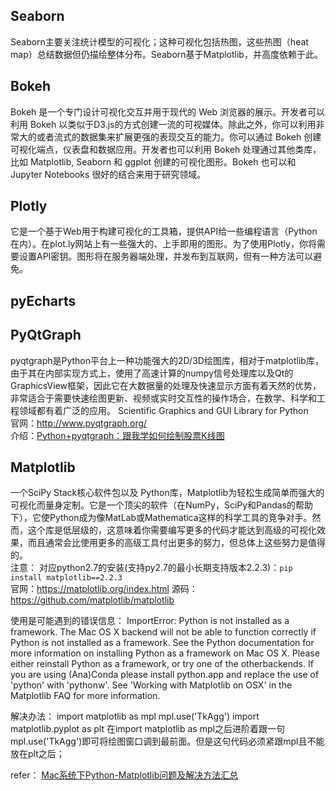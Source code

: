 



## Seaborn
Seaborn主要关注统计模型的可视化；这种可视化包括热图，这些热图（heat map）总结数据但仍描绘整体分布。Seaborn基于Matplotlib，并高度依赖于此。

## Bokeh 
Bokeh 是一个专门设计可视化交互并用于现代的 Web 浏览器的展示。开发者可以利用 Bokeh 以类似于D3.js的方式创建一流的可视媒体。除此之外，你可以利用非常大的或者流式的数据集来扩展更强的表现交互的能力。你可以通过 Bokeh 创建可视化端点，仪表盘和数据应用。开发者也可以利用 Bokeh 处理通过其他类库，比如 Matplotlib, Seaborn 和 ggplot 创建的可视化图形。Bokeh 也可以和 Jupyter Notebooks 很好的结合来用于研究领域。

## Plotly
它是一个基于Web用于构建可视化的工具箱，提供API给一些编程语言（Python在内）。在plot.ly网站上有一些强大的、上手即用的图形。为了使用Plotly，你将需要设置API密钥。图形将在服务器端处理，并发布到互联网，但有一种方法可以避免。

## pyEcharts


## PyQtGraph
pyqtgraph是Python平台上一种功能强大的2D/3D绘图库，相对于matplotlib库，由于其在内部实现方式上，使用了高速计算的numpy信号处理库以及Qt的GraphicsView框架，因此它在大数据量的处理及快速显示方面有着天然的优势，非常适合于需要快速绘图更新、视频或实时交互性的操作场合，在数学、科学和工程领域都有着广泛的应用。
Scientific Graphics and GUI Library for Python  
官网：<http://www.pyqtgraph.org/>  
介绍：[Python+pyqtgraph：跟我学如何绘制股票K线图](https://baijiahao.baidu.com/s?id=1623441546635160463&wfr=spider&for=pc)  


## Matplotlib

一个SciPy Stack核心软件包以及 Python库，Matplotlib为轻松生成简单而强大的可视化而量身定制。它是一个顶尖的软件（在NumPy，SciPy和Pandas的帮助下），它使Python成为像MatLab或Mathematica这样的科学工具的竞争对手。然而，这个库是低层级的，这意味着你需要编写更多的代码才能达到高级的可视化效果，而且通常会比使用更多的高级工具付出更多的努力，但总体上这些努力是值得的。  
注意： 对应python2.7的安装(支持py2.7的最小长期支持版本2.2.3)：`pip install matplotlib==2.2.3  `  
官网：<https://matplotlib.org/index.html>
源码：<https://github.com/matplotlib/matplotlib> 

使用是可能遇到的错误信息：
ImportError: Python is not installed as a framework. The Mac OS X backend will not be able to function correctly if Python is not installed as a framework. See the Python documentation for more information on installing Python as a framework on Mac OS X. Please either reinstall Python as a framework, or try one of the otherbackends. If you are using (Ana)Conda please install python.app and replace the use of 'python' with 'pythonw'. See 'Working with Matplotlib on OSX' in the Matplotlib FAQ for more information.

解决办法：
import matplotlib as mpl
mpl.use('TkAgg')
import matplotlib.pyplot as plt
在import matplotlib as mpl之后进阶着跟一句mpl.use('TkAgg')即可将绘图窗口调到最前面。但是这句代码必须紧跟mpl且不能放在plt之后；

refer：
[Mac系统下Python-Matplotlib问题及解决方法汇总](https://www.jianshu.com/p/9632b0cb0b47)

 










